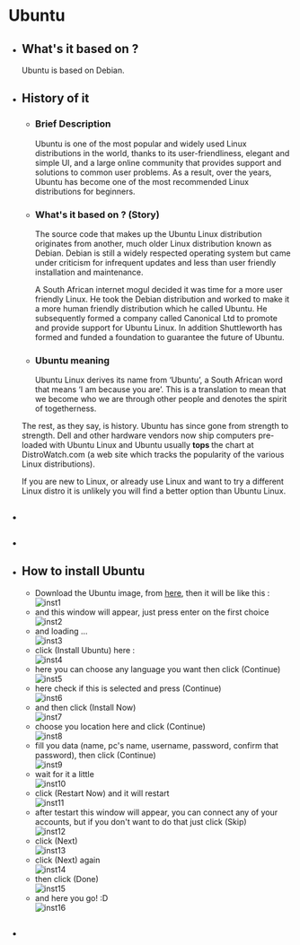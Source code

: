 
# Ubuntu

- ## What's it based on ?
    Ubuntu is based on Debian.

- ## History of it 
    - ### Brief Description
        Ubuntu is one of the most popular and widely used Linux distributions in 
        the  world, thanks to its user-friendliness, elegant and simple UI, and a
        large online community that provides support and solutions to common user
        problems. As a result, over the years, Ubuntu has become one of the most 
        recommended Linux distributions for beginners.

    - ### What's it based on ? (Story)
        The source code that makes up the Ubuntu Linux distribution originates 
        from another, much older Linux distribution known as Debian. Debian is 
        still a widely respected operating system but came under criticism for 
        infrequent updates and less than user friendly installation and 
        maintenance.

        A South African internet mogul decided it was time for a more user 
        friendly Linux. He took the Debian distribution and worked to make it a
        more human friendly distribution which he called Ubuntu. He subsequently
        formed a company called Canonical Ltd to promote and provide support for
        Ubuntu Linux. In addition Shuttleworth has formed and funded a foundation
        to guarantee the future of Ubuntu.

    - ### Ubuntu meaning
        Ubuntu Linux derives its name from ‘Ubuntu’, a South African word that
        means ‘I am because you are’. This is a translation to mean that we become
        who we are through other people and denotes the spirit of togetherness.

    The rest, as they say, is history. Ubuntu has since gone from strength to 
    strength. Dell and other hardware vendors now ship computers pre-loaded with 
    Ubuntu Linux and Ubuntu usually <strong> tops </strong> the chart at 
    DistroWatch.com (a web site which tracks the popularity of the various Linux
    distributions).

    If you are new to Linux, or already use Linux and want to try a different 
    Linux distro it is unlikely you will find a better option than Ubuntu Linux.

- ##

- ## 

- ## How to install Ubuntu
    - Download the Ubuntu image, from [here](https://ubuntu.com/download/desktop), then it will be like this : ![inst1](images/1.jpeg)
    - and this window will appear, just press enter on the first choice
     <br>  ![inst2](images/2.jpeg)
    - and loading ...
     <br> ![inst3](images/3.jpeg)
    - click (Install Ubuntu) here : 
     <br> ![inst4](images/4.jpeg)
    - here you can choose any language you want then click (Continue) 
     <br> ![inst5](images/5.jpeg)
    - here check if this is selected and press (Continue)
     <br> ![inst6](images/6.jpeg)
    - and then click (Install Now) 
     <br> ![inst7](images/7.jpeg)
    - choose you location here and click (Continue) 
     <br> ![inst8](images/8.jpeg)
    - fill you data (name, pc's name, username, password, confirm that password), then click (Continue) 
     <br> ![inst9](images/9.jpeg)
    - wait for it a little 
     <br> ![inst10](images/10.jpeg)
    - click (Restart Now) and it will restart 
     <br> ![inst11](images/11.jpeg)
    - after testart this window will appear, you can connect any of your accounts, but if you don't want to do that just click (Skip) 
     <br> ![inst12](images/12.jpeg)
    - click (Next) 
     <br> ![inst13](images/13.jpeg)
    - click (Next) again 
     <br> ![inst14](images/14.jpeg)
    - then click (Done) 
     <br> ![inst15](images/15.jpeg)
    - and here you go! :D 
     <br> ![inst16](images/16.jpeg)
- ##

